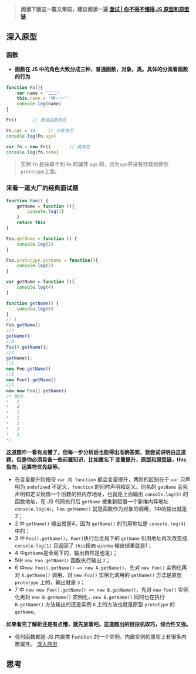 >__阅读下面这一篇文章前，建议阅读一遍 [面试 | 你不得不懂得 JS 原型和原型链](https://juejin.cn/post/6938590449674223624)__
## 深入原型
### 函数
* __函数在 JS 中的角色大致分成三种，普通函数，对象，类。具体的分类看函数的行为__
``` js
function Fn(){
    var name = '二二'
    this.name = '林一一'
    console.log(name)
}

Fn()      // 普通函数角色

Fn.age = 18     // 对象角色
console.log(Fn.age)

var fn = new Fn()       // 类角色
console.log(fn.name)
```
> 实例 `fn` 是获取不到 `Fn` 的属性 `age` 的，因为`age`并没有挂载到原型 `prototype`上面。
### 来看一道大厂的经典面试题
``` js
function Foo() {
    getName = function (){
        console.log(1)
    }
    return this
}

Foo.getName = function () {
    console.log(2)
}

Foo.prototype.getName = function(){
    console.log(3)
}

var getName = function (){
    console.log(4)
}

function getName() {
    console.log(5)
}
// 1
Foo.getName()
//2
getName()
//3
Foo().getName();
//4
getName();
//5
new Foo.getName()
//6
new Foo().getName()
//7
new new Foo().getName()
/* 输出
*   2
*   4
*   1
*   1
*   2
*   3
*   3
*/
```
__这道题咋一看有点懵了，但每一步分析后也能得出准确答案，我尝试讲明白这道题，但是你必须具备一些前置知识，比如重名下 [变量提升](https://github.com/lurenacm/againJS/blob/main/js/JS%E4%B8%89%E5%BA%A7%E5%A4%A7%E5%B1%B1%E7%B3%BB%E5%88%97/2%E4%BD%9C%E7%94%A8%E5%9F%9F%E5%92%8C%E9%97%AD%E5%8C%85%E5%92%8Cthis/%E5%8F%98%E9%87%8F%E6%8F%90%E5%8D%87.md)，[原型和原型链](https://github.com/lurenacm/againJS/blob/main/js/JS%E4%B8%89%E5%BA%A7%E5%A4%A7%E5%B1%B1%E7%B3%BB%E5%88%97/1%E5%8E%9F%E5%9E%8B%E5%92%8C%E5%8E%9F%E5%9E%8B%E9%93%BE/.md)，this 指向，运算符优先级等。__
* 在变量提升阶段带 `var 和 function` 都会变量提升，两则的区别在于 `var` 只声明为 `undefined` 不定义，`function` 的同时声明和定义。同名的 `getName` 会先声明和定义赋值一个函数的推内存地址，也就是上面输出 `console.log(5)` 的函数地址，在 JS 代码执行后 `getName` 被重新赋值一个新堆内存地址 `console.log(4)`。`Foo.getName()` 就是函数作为对象的调用，1中的输出就是2；
* 2 中 `getName()` 输出就是4，因为 `getName()` 的引用地址是 `console.log(4)`中的；
* 3 中 `Foo().getName()`，`Foo()`执行后全局下的 `getName` 引用地址再次改变成 `console.log(1)` 且返回了 `this`指向 `window` 输出结果就是1；
* 4 中`getName`是全局下的，输出自然是也是`1`；
* 5中 `new Foo.getName()` 函数执行输出 `2`；
* 6 中`new Foo().getName() => new A.getName()`，先对 `new Foo()` 实例化再对 `A.getName()` 调用，对 `new Foo()` 实例化调用的 `getName()` 方法是原型 `prototype` 上的，输出就是 `3`；
* 7 中 `new new Foo().getName() => new B.getName()`，先对 `new Foo()` 实例化再对 `new B.getName()` 实例化，`new B.getName()` 同时也在执行 `B.getName()` 方法输出的还是实例 `B` 上的方法也就是原型 `prototype` 的 `getName`。

__如果看完了解析还是有点懵，就先放着吧。这道题出的很投机取巧，综合性又强。__

* 任何函数都是 JS 内置类 Function 的一个实例。内置实例的原型上有很多内置属性。
[深入原型](./img/深入原型.jpg)

## 思考





